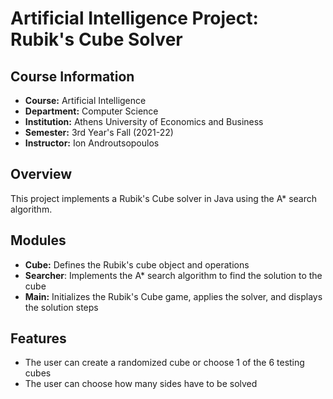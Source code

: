 # Artificial Intelligence Project: Rubik's Cube Solver

## Course Information
-  **Course:** Artificial Intelligence
-  **Department:** Computer Science
-  **Institution:** Athens University of Economics and Business
-  **Semester:** 3rd Year's Fall (2021-22)
-  **Instructor:** Ion Androutsopoulos

## Overview
This project implements a Rubik's Cube solver in Java using the A* search algorithm.

## Modules
-  **Cube:** Defines the Rubik's cube object and operations
-  **Searcher**: Implements the A* search algorithm to find the solution to the cube
-  **Main:** Initializes the Rubik's Cube game, applies the solver, and displays the solution steps

## Features
-  The user can create  a randomized cube or choose 1 of the 6 testing cubes
-  The user can choose how many sides have to be solved

